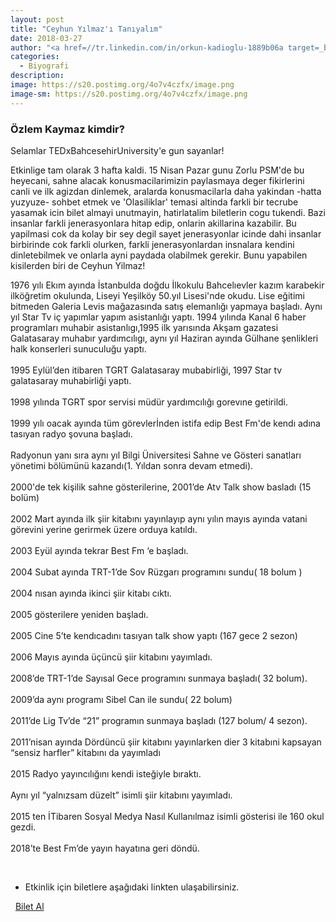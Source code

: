 ```yaml
---
layout: post
title: "Ceyhun Yılmaz'ı Tanıyalım"
date: 2018-03-27
author: "<a href=//tr.linkedin.com/in/orkun-kadioglu-1889b06a target=_blank>Orkun Kadıoğlu</a>"
categories:
  - Biyografi
description:
image: https://s20.postimg.org/4o7v4czfx/image.png
image-sm: https://s20.postimg.org/4o7v4czfx/image.png
---
```

### Özlem Kaymaz kimdir?

Selamlar TEDxBahcesehirUniversity'e gun sayanlar!

Etkinlige tam olarak 3 hafta kaldi. 15 Nisan Pazar gunu Zorlu PSM'de bu heyecani, sahne alacak konusmacilarimizin paylasmaya deger fikirlerini canli ve ilk agizdan dinlemek, aralarda konusmacilarla daha yakindan -hatta yuzyuze- sohbet etmek ve 'Olasiliklar' temasi altinda farkli bir tecrube yasamak icin bilet almayi unutmayin, hatirlatalim biletlerin cogu tukendi.
Bazi insanlar farkli jenerasyonlara hitap edip, onlarin akillarina kazabilir. Bu yapilmasi cok da kolay bir sey degil sayet jenerasyonlar icinde dahi insanlar birbirinde cok farkli olurken, farkli jenerasyonlardan insnalara kendini dinletebilmek ve onlarla ayni paydada olabilmek gerekir. Bunu yapabilen kisilerden biri de Ceyhun Yilmaz!




1976 yılı Ekım ayında İstanbulda doğdu
İlkokulu Bahcelıevler kazım karabekir ilköğretim okulunda, Liseyi Yeşilköy 50.yıl Lisesi'nde okudu. Lise eğitimi bitmeden Galeria Levis mağazasında satış elemanlığı yapmaya başladı.
Aynı yıl Star Tv iç yapımlar yapım asistanlığı yaptı. 1994 yılında Kanal 6 haber programları muhabir asistanlıgı,1995 ilk yarısında Akşam gazatesi Galatasaray muhabır yardımcılıgı, aynı yıl Haziran ayında Gülhane şenlikleri halk konserleri sunuculuğu yaptı.<br>
<br>
1995 Eylül’den itibaren TGRT Galatasaray mubabirliği, 1997 Star tv galatasaray muhabirliği yaptı.<br>
<br>
1998 yılında TGRT spor servisi müdür yardımcılığı gorevıne getirildi.<br>
<br>
1999 yılı oacak ayında tüm görevlerİnden istifa edip Best Fm'de kendı adına tasıyan radyo şovuna başladı.<br>
<br>
Radyonun yanı sıra aynı yıl Bilgi Üniversitesi Sahne ve Gösteri sanatları yönetimi bölümünü kazandı(1. Yıldan sonra devam etmedi).<br>
<br>
2000'de tek kişilik sahne gösterilerine, 2001’de Atv Talk show basladı (15 bolüm) <br>
<br>
2002 Mart ayında ilk şiir kitabını yayınlayıp aynı yılın mayıs ayında vatani görevini yerine gerirmek üzere orduya katıldı.<br>
<br>
2003 Eyül ayında tekrar Best Fm ‘e başladı.<br>
<br>
2004 Subat ayında TRT-1’de Sov Rüzgarı programını sundu( 18 bolum ) <br>
<br>
2004 nısan ayında ikinci şiir kitabı cıktı.<br>
<br>
2005 gösterilere yeniden başladı.<br>
<br>
2005 Cine 5’te kendıcadını tasıyan talk show yaptı (167 gece 2 sezon)<br>
<br>
2006 Mayıs ayında üçüncü şiir kitabını yayımladı.<br>
<br>
2008’de TRT-1’de Sayısal Gece programını sunmaya başladı( 32 bolum).<br>
<br>
2009’da aynı programı Sibel Can ile sundu( 22 bolum)<br>
<br>
2011’de Lig Tv’de “21” programın sunmaya başladı (127 bolum/ 4 sezon).<br>
<br>
2011’nisan ayında Dördüncü şiir kitabını yayınlarken dier 3 kitabıni kapsayan “sensiz harfler” kitabını da yayımladı<br>
<br>
2015 Radyo yayıncılığını kendi isteğiyle bıraktı.<br>
<br>
Aynı yıl “yalnızsam düzelt” isimli şiir kitabını yayımladı.<br>
<br>
2015 ten İTibaren Sosyal Medya Nasıl Kullanılmaz isimli gösterisi ile 160 okul gezdi.<br>
<br>
2018’te Best Fm’de yayın hayatına geri döndü.<br>

&nbsp;

- Etkinlik için biletlere aşağıdaki linkten ulaşabilirsiniz.

<i class="fa fa-lg fa-ticket" aria-hidden="true"></i>&nbsp; <a href="https://www.biletino.com/event/eventdetail/4477" target="_blank"> Bilet Al</a>
